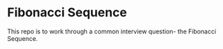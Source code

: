 # Fibonacci Sequence

This repo is to work through a common interview question- the Fibonacci Sequence.